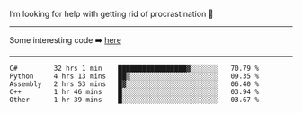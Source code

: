I’m looking for help with getting rid of procrastination 🤔

-----

Some interesting code :arrow_right: [here](https://github.com/zhen8838/playground)

-----

<!--START_SECTION:waka-->

```text
C#         32 hrs 1 min    █████████████████▓░░░░░░░   70.79 %
Python     4 hrs 13 mins   ██▒░░░░░░░░░░░░░░░░░░░░░░   09.35 %
Assembly   2 hrs 53 mins   █▓░░░░░░░░░░░░░░░░░░░░░░░   06.40 %
C++        1 hr 46 mins    █░░░░░░░░░░░░░░░░░░░░░░░░   03.94 %
Other      1 hr 39 mins    █░░░░░░░░░░░░░░░░░░░░░░░░   03.67 %
```

<!--END_SECTION:waka-->

<!--
**zhen8838/zhen8838** is a ✨ _special_ ✨ repository because its `README.md` (this file) appears on your GitHub profile.

Here are some ideas to get you started:

- 🔭 I’m currently working on ...
- 🌱 I’m currently learning ...
- 👯 I’m looking to collaborate on ...
 ...
- 💬 Ask me about ...
- 📫 How to reach me: ...
- 😄 Pronouns: ...
- ⚡ Fun fact: ...
-->
